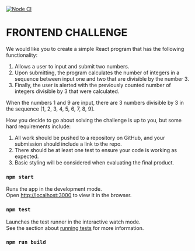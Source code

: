 [![Node CI](https://github.com/maradondt/itsapark/actions/workflows/nodejs.yml/badge.svg)](https://github.com/maradondt/itsapark/actions/workflows/nodejs.yml)
# FRONTEND CHALLENGE
We would like you to create a simple React program that has the following functionality:
1. Allows a user to input and submit two numbers.
2. Upon submitting, the program calculates the number of integers in a sequence between input one and two that are divisible by the number 3.
3. Finally, the user is alerted with the previously counted number of integers divisible by 3 that were calculated.

When the numbers 1 and 9 are input, there are 3 numbers divisible by 3 in the sequence [1, 2, 3, 4, 5, 6, 7, 8, 9].

How you decide to go about solving the challenge is up to you, but some hard requirements include:
1. All work should be pushed to a repository on GitHub, and your submission should include a link to the repo.
2. There should be at least one test to ensure your code is working as expected.
3. Basic styling will be considered when evaluating the final product.
### `npm start`

Runs the app in the development mode.\
Open [http://localhost:3000](http://localhost:3000) to view it in the browser.

### `npm test`

Launches the test runner in the interactive watch mode.\
See the section about [running tests](https://facebook.github.io/create-react-app/docs/running-tests) for more information.

### `npm run build`
